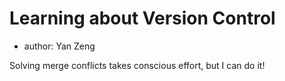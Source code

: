 # Learning about Version Control

  - author: Yan Zeng

Solving merge conflicts takes conscious effort, but I can do it!
